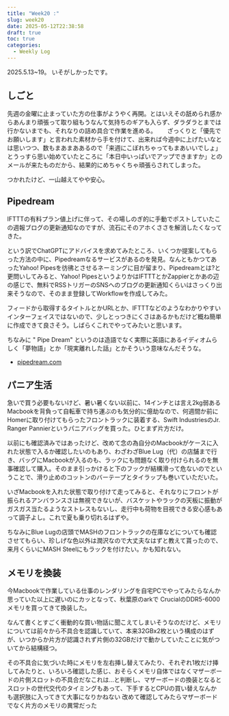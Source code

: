 ```yaml
---
title: "Week20 :"
slug: week20
date: 2025-05-12T22:38:58
draft: true
toc: true
categories:
  - Weekly Log
---
```

2025.5.13~19。
いそがしかったです。

<!--more-->


## しごと

先週の金曜に止まっていた方の仕事がようやく再開。とはいえその舐められ感からあんまり頑張って取り組もうなんて気持ちのギアも入らず、ダラダラとまでは行かないまでも、それなりの詰め具合で作業を進める。　　
ざっくりと「優先でお願いします」と言われた素材から手を付けて、出来れば今週中に上げたいなとは思いつつ、数もまあまああるので「来週にこぼれちゃってもまあいいでしょ」とうっすら思い始めていたところに「本日中いっぱいでアップできますか」とのメールが来たものだから、結果的にめちゃくちゃ頑張らされてしまった。

つかれたけど、一山越えてやや安心。

## Pipedream

IFTTTの有料プラン値上げに伴って、その場しのぎ的に手動でポストしていたこの週報ブログの更新通知なのですが、流石にそのアホくささを解消したくなってきた。

という訳でChatGPTにアドバイスを求めてみたところ、いくつか提案してもらった方法の中に、Pipedreamなるサービスがあるのを発見。なんともかつてあったYahoo! Pipesを彷彿とさせるネーミングに目が留まり、Pipedreamとは?と更問いしてみると、Yahoo! PipesというよりかはIFTTTとかZappierとかあの辺の感じで、無料でRSSトリガーのSNSへのブログの更新通知くらいはさっくり出来そうなので、そのまま登録してWorkflowを作成してみた。

フィードから取得するタイトルとかURLとか、IFTTTなどのようなわかりやすいインターフェイスではないので、少しとっつきにくさはあるかもだけど概ね簡単に作成できて良さそう。しばらくこれでやってみたいと思います。

ちなみに " Pipe Dream" というのは造語でなく実際に英語にあるイディオムらしく「夢物語」とか「現実離れした話」とかそういう意味なんだそうな。

- [pipedream.com](https://pipedream.com)

## パニア生活

急いで買う必要もないけど、暑い暑くない以前に、14インチとは言え2kg弱あるMacbookを背負って自転車で持ち運ぶのも気分的に億劫なので、何週間か前にHomerに取り付けてもらったフロントラックに装着する、Swift IndustriesのJr. Ranger Pannierというパニアバッグを買った。ひとまず片方だけ。

以前にも確認済みではあったけど、改めて念の為自分のMacbookがケースに入れた状態で入るか確認したいのもあり、わざわざBlue Lug（代）の店舗まで行き、バッグにMacbookが入るのも、ラックにも問題なく取り付けられるのを無事確認して購入。そのまま引っかけると下のフックが結構滑って危ないのでということで、滑り止めのコットンのバーテープとタイラップも巻いていただいた。

いざMacbookを入れた状態で取り付けて走ってみると、それなりにフロントが振られるアンバランスさは無視できないが、バスケットやラックの天板に振動がガスガス当たるようなストレスもないし、走行中も荷物を目視できる安心感もあって調子よし。これで夏も乗り切れるはずや。

ちなみにBlue Lugの店頭でMASHのフロントラックの在庫などについても確認させてもらい、珍しげな色以外は潤沢なので大丈夫なはずと教えて貰ったので、来月くらいにMASH Steelにもラックを付けたい。かも知れない。


## メモリを換装

今Macbookで作業している仕事のレンダリングを自宅PCでやってみたらなんか思っていた以上に遅いのにカッとなって、秋葉原のarkで CrucialのDDR5-6000メモリを買ってきて換装した。

なんて書くとすごく衝動的な買い物話に聞こえてしまいそうなのだけど、メモリについては前々から不具合を認識していて、本来32GBx2枚という構成のはずが、いつからか片方が認識されず片側の32GBだけで動かしていたことに気がついてから結構経つ。

その不具合に気づいた時にメモリを左右挿し替えてみたり、それぞれ1枚だけ挿してみたりと、いろいろ確認した感じ、おそらくメモリ自体ではなくマザーボードの片側スロットの不具合だなこれは…と判断し、マザーボードの換装となるとスロットの世代交代のタイミングもあって、下手するとCPUの買い替えなんかも選択肢に入ってきて大事になりかねない
改めて確認してみたらマザーボードでなく片方のメモリの異常だった